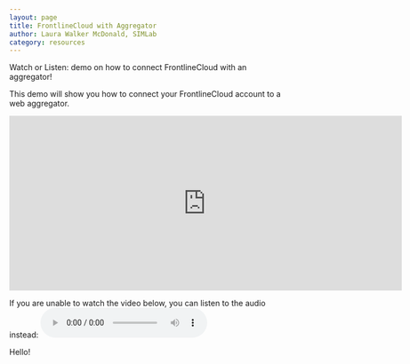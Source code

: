 ```yaml
---
layout: page
title: FrontlineCloud with Aggregator
author: Laura Walker McDonald, SIMLab
category: resources
---
```

Watch or Listen: demo on how to connect FrontlineCloud with an aggregator!

This demo will show you how to connect your FrontlineCloud account to a web aggregator.

<iframe width="706" height="315" src="https://www.youtube.com/embed/c09sHEHsAdo" frameborder="0" allowfullscreen></iframe>

If you are unable to watch the video below, you can listen to the audio instead:
<audio controls>
  <source src="http://simlab.org/resources/coursem4cso/files/FrontlineCloud%20with%20aggregator_Audio.mp3" type="audio/mpeg">
Your browser does not support the audio element.
</audio>

Hello!
